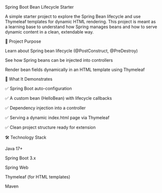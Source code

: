 Spring Boot Bean Lifecycle Starter

A simple starter project to explore the Spring Bean lifecycle and use Thymeleaf templates for dynamic HTML rendering.
This project is meant as a learning base to understand how Spring manages beans and how to serve dynamic content in a clean, extendable way.

🎯 Project Purpose

Learn about Spring bean lifecycle (@PostConstruct, @PreDestroy)

See how Spring beans can be injected into controllers

Render bean fields dynamically in an HTML template using Thymeleaf

🚀 What It Demonstrates

✅ Spring Boot auto-configuration

✅ A custom bean (HelloBean) with lifecycle callbacks

✅ Dependency injection into a controller

✅ Serving a dynamic index.html page via Thymeleaf

✅ Clean project structure ready for extension

🛠 Technology Stack

Java 17+

Spring Boot 3.x

Spring Web

Thymeleaf (for HTML templates)

Maven